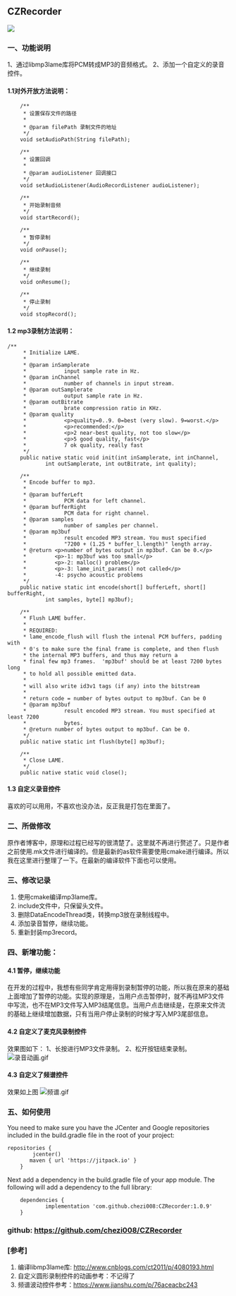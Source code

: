 ## CZRecorder
[![](https://jitpack.io/v/chezi008/CZRecorder.svg)](https://jitpack.io/#chezi008/CZRecorder)
### 一、功能说明
1、通过libmp3lame库将PCM转成MP3的音频格式。
2、添加一个自定义的录音控件。
#### 1.1对外开放方法说明：
```
	/**
     * 设置保存文件的路径
     *
     * @param filePath 录制文件的地址
     */
    void setAudioPath(String filePath);

    /**
     * 设置回调
     *
     * @param audioListener 回调接口
     */
    void setAudioListener(AudioRecordListener audioListener);

    /**
     * 开始录制音频
     */
    void startRecord();

    /**
     * 暂停录制
     */
    void onPause();

    /**
     * 继续录制
     */
    void onResume();

    /**
     * 停止录制
     */
    void stopRecord();
```
#### 1.2 mp3录制方法说明：
```
/**
	 * Initialize LAME.
	 *
	 * @param inSamplerate
	 *            input sample rate in Hz.
	 * @param inChannel
	 *            number of channels in input stream.
	 * @param outSamplerate
	 *            output sample rate in Hz.
	 * @param outBitrate
	 *            brate compression ratio in KHz.
	 * @param quality
	 *            <p>quality=0..9. 0=best (very slow). 9=worst.</p>
	 *            <p>recommended:</p>
	 *            <p>2 near-best quality, not too slow</p>
	 *            <p>5 good quality, fast</p>
	 *            7 ok quality, really fast
	 */
	public native static void init(int inSamplerate, int inChannel,
			int outSamplerate, int outBitrate, int quality);

	/**
	 * Encode buffer to mp3.
	 *
	 * @param bufferLeft
	 *            PCM data for left channel.
	 * @param bufferRight
	 *            PCM data for right channel.
	 * @param samples
	 *            number of samples per channel.
	 * @param mp3buf
	 *            result encoded MP3 stream. You must specified
	 *            "7200 + (1.25 * buffer_l.length)" length array.
	 * @return <p>number of bytes output in mp3buf. Can be 0.</p>
	 *         <p>-1: mp3buf was too small</p>
	 *         <p>-2: malloc() problem</p>
	 *         <p>-3: lame_init_params() not called</p>
	 *         -4: psycho acoustic problems
	 */
	public native static int encode(short[] bufferLeft, short[] bufferRight,
			int samples, byte[] mp3buf);

	/**
	 * Flush LAME buffer.
	 *
	 * REQUIRED:
	 * lame_encode_flush will flush the intenal PCM buffers, padding with
	 * 0's to make sure the final frame is complete, and then flush
	 * the internal MP3 buffers, and thus may return a
	 * final few mp3 frames.  'mp3buf' should be at least 7200 bytes long
	 * to hold all possible emitted data.
	 *
	 * will also write id3v1 tags (if any) into the bitstream
	 *
	 * return code = number of bytes output to mp3buf. Can be 0
	 * @param mp3buf
	 *            result encoded MP3 stream. You must specified at least 7200
	 *            bytes.
	 * @return number of bytes output to mp3buf. Can be 0.
	 */
	public native static int flush(byte[] mp3buf);

	/**
	 * Close LAME.
	 */
	public native static void close();
```
#### 1.3 自定义录音控件
喜欢的可以用用，不喜欢也没办法，反正我是打包在里面了。

### 二、所做修改
原作者博客中，原理和过程已经写的很清楚了。这里就不再进行赘述了。只是作者之前使用.mk文件进行编译的。但是最新的as软件需要使用cmake进行编译。所以我在这里进行整理了一下。在最新的编译软件下面也可以使用。

### 三、修改记录
1. 使用cmake编译mp3lame库。
2. include文件中，只保留头文件。
3. 删除DataEncodeThread类，转换mp3放在录制线程中。
4. 添加录音暂停，继续功能。
5. 重新封装mp3record。

### 四、新增功能：

#### 4.1 暂停，继续功能
在开发的过程中，我想有些同学肯定用得到录制暂停的功能，所以我在原来的基础上面增加了暂停的功能。实现的原理是，当用户点击暂停时，就不再往MP3文件中写流，也不在MP3文件写入MP3结尾信息。当用户点击继续是，在原来文件流的基础上继续增加数据，只有当用户停止录制的时候才写入MP3尾部信息。
#### 4.2 自定义了麦克风录制控件
效果图如下：
1、长按进行MP3文件录制。
2、松开按钮结束录制。
![录音动画.gif](https://upload-images.jianshu.io/upload_images/419652-e3a7765371c40a84.gif?imageMogr2/auto-orient/strip)


#### 4.3 自定义了频谱控件
效果如上图
![频谱.gif](https://upload-images.jianshu.io/upload_images/419652-592aceef58530cdf.gif?imageMogr2/auto-orient/strip)

### 五、如何使用
You need to make sure you have the JCenter and Google repositories included in the build.gradle file in the root of your project:
```
repositories {
        jcenter()
       maven { url 'https://jitpack.io' }
    }

```
Next add a dependency in the build.gradle file of your app module. The following will add a dependency to the full library:
```
	dependencies {
	        implementation 'com.github.chezi008:CZRecorder:1.0.9'
	}

```

### github:  https://github.com/chezi008/CZRecorder
### [参考]
1. 编译libmp3lame库:   http://www.cnblogs.com/ct2011/p/4080193.html
2. 自定义圆形录制控件的动画参考：不记得了
3. 频谱波动控件参考：https://www.jianshu.com/p/76aceacbc243
